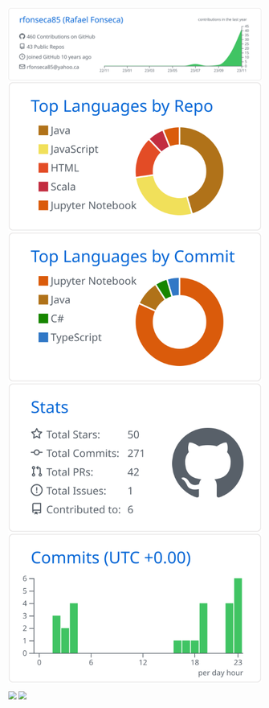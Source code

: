 [![](https://raw.githubusercontent.com/rfonseca85/rfonseca85/master/profile-summary-card-output/github/0-profile-details.svg)](https://github.com/vn7n24fzkq/github-profile-summary-cards)
[![](https://raw.githubusercontent.com/rfonseca85/rfonseca85/master/profile-summary-card-output/github/1-repos-per-language.svg)](https://github.com/vn7n24fzkq/github-profile-summary-cards) [![](https://raw.githubusercontent.com/rfonseca85/rfonseca85/master/profile-summary-card-output/github/2-most-commit-language.svg)](https://github.com/vn7n24fzkq/github-profile-summary-cards)
[![](https://raw.githubusercontent.com/rfonseca85/rfonseca85/master/profile-summary-card-output/github/3-stats.svg)](https://github.com/vn7n24fzkq/github-profile-summary-cards) [![](https://raw.githubusercontent.com/rfonseca85/rfonseca85/master/profile-summary-card-output/github/4-productive-time.svg)](https://github.com/vn7n24fzkq/github-profile-summary-cards)

![](https://komarev.com/ghpvc/?username=rfonseca85&style=for-the-badge&color=dc143c&label=STALKERS)
![](https://hit.yhype.me/github/profile?user_id=4117549)
